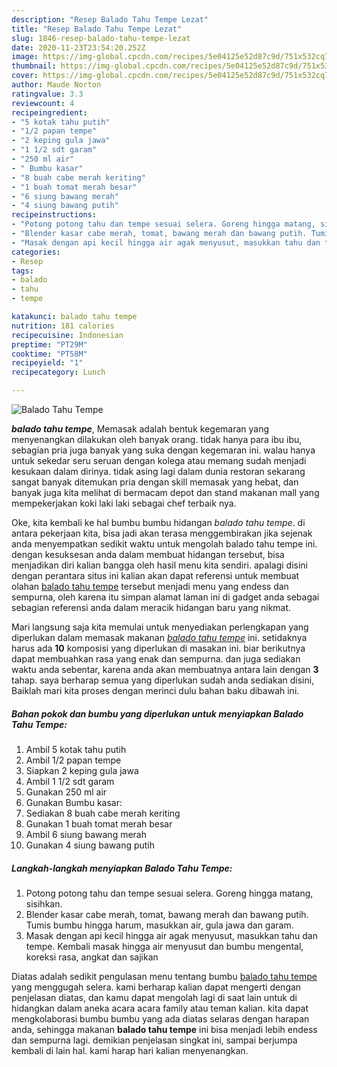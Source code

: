 ```yaml
---
description: "Resep Balado Tahu Tempe Lezat"
title: "Resep Balado Tahu Tempe Lezat"
slug: 1846-resep-balado-tahu-tempe-lezat
date: 2020-11-23T23:54:20.252Z
image: https://img-global.cpcdn.com/recipes/5e04125e52d87c9d/751x532cq70/balado-tahu-tempe-foto-resep-utama.jpg
thumbnail: https://img-global.cpcdn.com/recipes/5e04125e52d87c9d/751x532cq70/balado-tahu-tempe-foto-resep-utama.jpg
cover: https://img-global.cpcdn.com/recipes/5e04125e52d87c9d/751x532cq70/balado-tahu-tempe-foto-resep-utama.jpg
author: Maude Norton
ratingvalue: 3.3
reviewcount: 4
recipeingredient:
- "5 kotak tahu putih"
- "1/2 papan tempe"
- "2 keping gula jawa"
- "1 1/2 sdt garam"
- "250 ml air"
- " Bumbu kasar"
- "8 buah cabe merah keriting"
- "1 buah tomat merah besar"
- "6 siung bawang merah"
- "4 siung bawang putih"
recipeinstructions:
- "Potong potong tahu dan tempe sesuai selera. Goreng hingga matang, sisihkan."
- "Blender kasar cabe merah, tomat, bawang merah dan bawang putih. Tumis bumbu hingga harum, masukkan air, gula jawa dan garam."
- "Masak dengan api kecil hingga air agak menyusut, masukkan tahu dan tempe. Kembali masak hingga air menyusut dan bumbu mengental, koreksi rasa, angkat dan sajikan"
categories:
- Resep
tags:
- balado
- tahu
- tempe

katakunci: balado tahu tempe 
nutrition: 181 calories
recipecuisine: Indonesian
preptime: "PT29M"
cooktime: "PT58M"
recipeyield: "1"
recipecategory: Lunch

---
```



![Balado Tahu Tempe](https://img-global.cpcdn.com/recipes/5e04125e52d87c9d/751x532cq70/balado-tahu-tempe-foto-resep-utama.jpg)

<b><i>balado tahu tempe</i></b>, Memasak adalah bentuk kegemaran yang menyenangkan dilakukan oleh banyak orang. tidak hanya para ibu ibu, sebagian pria juga banyak yang suka dengan kegemaran ini. walau hanya untuk sekedar seru seruan dengan kolega atau memang sudah menjadi kesukaan dalam dirinya. tidak asing lagi dalam dunia restoran sekarang sangat banyak ditemukan pria dengan skill memasak yang hebat, dan banyak juga kita melihat di bermacam depot dan stand makanan mall yang mempekerjakan koki laki laki sebagai chef terbaik nya.

Oke, kita kembali ke hal bumbu bumbu hidangan <i>balado tahu tempe</i>. di antara pekerjaan kita, bisa jadi akan terasa menggembirakan jika sejenak anda menyempatkan sedikit waktu untuk mengolah balado tahu tempe ini. dengan kesuksesan anda dalam membuat hidangan tersebut, bisa menjadikan diri kalian bangga oleh hasil menu kita sendiri. apalagi disini dengan perantara situs ini kalian akan dapat referensi untuk membuat olahan <u>balado tahu tempe</u> tersebut menjadi menu yang endess dan sempurna, oleh karena itu simpan alamat laman ini di gadget anda sebagai sebagian referensi anda dalam meracik hidangan baru yang nikmat.




Mari langsung saja kita memulai untuk menyediakan perlengkapan yang diperlukan dalam memasak makanan <u><i>balado tahu tempe</i></u> ini. setidaknya harus ada <b>10</b> komposisi yang diperlukan di masakan ini. biar berikutnya dapat membuahkan rasa yang enak dan sempurna. dan juga sediakan waktu anda sebentar, karena anda akan membuatnya antara lain dengan <b>3</b> tahap. saya berharap semua yang diperlukan sudah anda sediakan disini, Baiklah mari kita proses dengan merinci dulu bahan baku dibawah ini.

<!--inarticleads1-->

##### Bahan pokok dan bumbu yang diperlukan untuk menyiapkan Balado Tahu Tempe:

1. Ambil 5 kotak tahu putih
1. Ambil 1/2 papan tempe
1. Siapkan 2 keping gula jawa
1. Ambil 1 1/2 sdt garam
1. Gunakan 250 ml air
1. Gunakan  Bumbu kasar:
1. Sediakan 8 buah cabe merah keriting
1. Gunakan 1 buah tomat merah besar
1. Ambil 6 siung bawang merah
1. Gunakan 4 siung bawang putih




<!--inarticleads2-->

##### Langkah-langkah menyiapkan Balado Tahu Tempe:

1. Potong potong tahu dan tempe sesuai selera. Goreng hingga matang, sisihkan.
1. Blender kasar cabe merah, tomat, bawang merah dan bawang putih. Tumis bumbu hingga harum, masukkan air, gula jawa dan garam.
1. Masak dengan api kecil hingga air agak menyusut, masukkan tahu dan tempe. Kembali masak hingga air menyusut dan bumbu mengental, koreksi rasa, angkat dan sajikan




Diatas adalah sedikit pengulasan menu tentang bumbu <u>balado tahu tempe</u> yang menggugah selera. kami berharap kalian dapat mengerti dengan penjelasan diatas, dan kamu dapat mengolah lagi di saat lain untuk di hidangkan dalam aneka acara acara family atau teman kalian. kita dapat mengkolaborasi bumbu bumbu yang ada diatas selaras dengan harapan anda, sehingga makanan <b>balado tahu tempe</b> ini bisa menjadi lebih endess dan sempurna lagi. demikian penjelasan singkat ini, sampai berjumpa kembali di lain hal. kami harap hari kalian menyenangkan.
